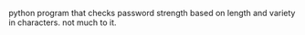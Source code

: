 python program that checks password strength based on length and variety in characters. not much to it.
